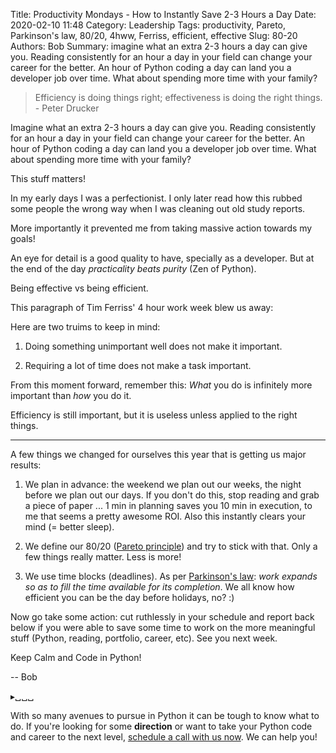 Title: Productivity Mondays - How to Instantly Save 2-3 Hours a Day
Date: 2020-02-10 11:48
Category: Leadership
Tags: productivity, Pareto, Parkinson's law, 80/20, 4hww, Ferriss, efficient, effective
Slug: 80-20
Authors: Bob
Summary: imagine what an extra 2-3 hours a day can give you. Reading consistently for an hour a day in your field can change your career for the better. An hour of Python coding a day can land you a developer job over time. What about spending more time with your family?

> Efficiency is doing things right; effectiveness is doing the right things. - Peter Drucker

Imagine what an extra 2-3 hours a day can give you. Reading consistently for an hour a day in your field can change your career for the better. An hour of Python coding a day can land you a developer job over time. What about spending more time with your family?

This stuff matters!

In my early days I was a perfectionist. I only later read how this rubbed some people the wrong way when I was cleaning out old study reports.

More importantly it prevented me from taking massive action towards my goals!

An eye for detail is a good quality to have, specially as a developer. But at the end of the day _practicality beats purity_ (Zen of Python).

Being effective vs being efficient.

This paragraph of Tim Ferriss' 4 hour work week blew us away:

Here are two truims to keep in mind:

1. Doing something unimportant well does not make it important.

2. Requiring a lot of time does not make a task important.

From this moment forward, remember this: _What_ you do is infinitely more important than _how_ you do it.

Efficiency is still important, but it is useless unless applied to the right things.

---

A few things we changed for ourselves this year that is getting us major results:

1. We plan in advance: the weekend we plan out our weeks, the night before we plan out our days. If you don't do this, stop reading and grab a piece of paper ... 1 min in planning saves you 10 min in execution, to me that seems a pretty awesome ROI. Also this instantly clears your mind (= better sleep).

2. We define our 80/20 ([Pareto principle](https://en.wikipedia.org/wiki/Pareto_principle)) and try to stick with that. Only a few things really matter. Less is more!

3. We use time blocks (deadlines). As per [Parkinson's law](https://en.wikipedia.org/wiki/Parkinson%27s_law): _work expands so as to fill the time available for its completion_. We all know how efficient you can be the day before holidays, no? :)

Now go take some action: cut ruthlessly in your schedule and report back below if you were able to save some time to work on the more meaningful stuff (Python, reading, portfolio, career, etc). See you next week.

Keep Calm and Code in Python!

-- Bob

<div class="ctaBox">
▸␣␣␣<p>With so many avenues to pursue in Python it can be tough to know what to do. If you're looking for some <strong>direction</strong> or want to take your Python code and career to the next level, <a href="https://go.oncehub.com/pybites" target="_blank">schedule a call with us now</a>. We can help you!</p>
</div>
